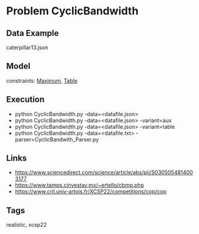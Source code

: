 # Problem CyclicBandwidth

## Data Example
  caterpillar13.json

## Model
  constraints: [Maximum](http://pycsp.org/documentation/constraints/Maximum), [Table](http://pycsp.org/documentation/constraints/Table)

## Execution
  - python CyclicBandwidth.py -data=<datafile.json>
  - python CyclicBandwidth.py -data=<datafile.json> -variant=aux
  - python CyclicBandwidth.py -data=<datafile.json> -variant=table
  - python CyclicBandwidth.py -data=<datafile.txt> -parser=CyclicBandwith_Parser.py

## Links
  - https://www.sciencedirect.com/science/article/abs/pii/S0305054814003177
  - https://www.tamps.cinvestav.mx/~ertello/cbmp.php
  - https://www.cril.univ-artois.fr/XCSP22/competitions/cop/cop

## Tags
  realistic, xcsp22
